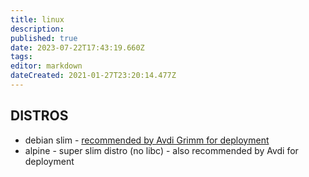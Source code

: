 ```yaml
---
title: linux
description: 
published: true
date: 2023-07-22T17:43:19.660Z
tags: 
editor: markdown
dateCreated: 2021-01-27T23:20:14.477Z
---
```


## DISTROS

- debian slim - [recommended by Avdi Grimm for deployment]
- alpine - super slim distro (no libc) - also recommended by Avdi for deployment

[recommended by Avdi Grimm for deployment]:(https://www.rubytapas.com/2020/12/06/why-containers-for-development/)